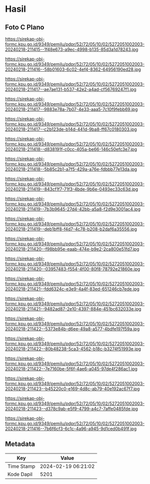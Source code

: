 # Hasil

## Foto C Plano

https://sirekap-obj-formc.kpu.go.id/9349/pemilu/pdpr/52/72/05/10/02/5272051002003-20240218-211415--1f48e673-a9ec-4998-b135-85d3a1d78243.jpg

https://sirekap-obj-formc.kpu.go.id/9349/pemilu/pdpr/52/72/05/10/02/5272051002003-20240218-211416--58b01603-6c02-4ef4-8362-64956190ed28.jpg

https://sirekap-obj-formc.kpu.go.id/9349/pemilu/pdpr/52/72/05/10/02/5272051002003-20240218-211417--ae7ae131-b537-42e2-a4ad-cf56769247f1.jpg

https://sirekap-obj-formc.kpu.go.id/9349/pemilu/pdpr/52/72/05/10/02/5272051002003-20240218-211417--9883e78a-7b07-4e33-aaa5-7c10f9febb69.jpg

https://sirekap-obj-formc.kpu.go.id/9349/pemilu/pdpr/52/72/05/10/02/5272051002003-20240218-211417--c2b123de-b14d-441d-9ba8-ff67c0180303.jpg

https://sirekap-obj-formc.kpu.go.id/9349/pemilu/pdpr/52/72/05/10/02/5272051002003-20240218-211418--d838191f-c0cc-405a-be66-146c50efc3e7.jpg

https://sirekap-obj-formc.kpu.go.id/9349/pemilu/pdpr/52/72/05/10/02/5272051002003-20240218-211418--5b85c2b1-a7f5-429a-a76e-fdbbb77e13da.jpg

https://sirekap-obj-formc.kpu.go.id/9349/pemilu/pdpr/52/72/05/10/02/5272051002003-20240218-211419--843cf1f7-71f3-4bde-9b6e-0493ec33c63d.jpg

https://sirekap-obj-formc.kpu.go.id/9349/pemilu/pdpr/52/72/05/10/02/5272051002003-20240218-211419--7b3b9645-27d4-42bb-a5a8-f2d9e3001ac4.jpg

https://sirekap-obj-formc.kpu.go.id/9349/pemilu/pdpr/52/72/05/10/02/5272051002003-20240218-211419--deb1bff8-f4d7-4c78-b208-b2daf6a35556.jpg

https://sirekap-obj-formc.kpu.go.id/9349/pemilu/pdpr/52/72/05/10/02/5272051002003-20240218-211420--f98bb95e-eaab-474e-b9e2-2ca800e51fd7.jpg

https://sirekap-obj-formc.kpu.go.id/9349/pemilu/pdpr/52/72/05/10/02/5272051002003-20240218-211420--03957483-f554-4f00-80f8-78792e21860e.jpg

https://sirekap-obj-formc.kpu.go.id/9349/pemilu/pdpr/52/72/05/10/02/5272051002003-20240218-211421--fdd6324c-e3e9-4a4f-83ed-651246cb7ede.jpg

https://sirekap-obj-formc.kpu.go.id/9349/pemilu/pdpr/52/72/05/10/02/5272051002003-20240218-211421--9482ad87-2e10-4397-884e-451bc632033e.jpg

https://sirekap-obj-formc.kpu.go.id/9349/pemilu/pdpr/52/72/05/10/02/5272051002003-20240218-211422--5373e84b-d6ee-49a8-a577-4bdfe197f59a.jpg

https://sirekap-obj-formc.kpu.go.id/9349/pemilu/pdpr/52/72/05/10/02/5272051002003-20240218-211422--80b48238-5ca3-4562-b18c-b3274f51993e.jpg

https://sirekap-obj-formc.kpu.go.id/9349/pemilu/pdpr/52/72/05/10/02/5272051002003-20240218-211422--7e7160be-5f6f-4ae6-a045-97de4f286ac1.jpg

https://sirekap-obj-formc.kpu.go.id/9349/pemilu/pdpr/52/72/05/10/02/5272051002003-20240218-211423--b45220c0-e169-4d8c-ab79-40e192ac67f7.jpg

https://sirekap-obj-formc.kpu.go.id/9349/pemilu/pdpr/52/72/05/10/02/5272051002003-20240218-211423--d378c9ab-e5f9-4799-a4c7-7affe0485fde.jpg

https://sirekap-obj-formc.kpu.go.id/9349/pemilu/pdpr/52/72/05/10/02/5272051002003-20240218-211416--7b6f6cf3-6c1c-4a96-a945-9d1ced0b491f.jpg


## Metadata

| Key        | Value               |
| ---------- | ------------------- |
| Time Stamp | 2024-02-19 06:21:02 |
| Kode Dapil | 5201                |



